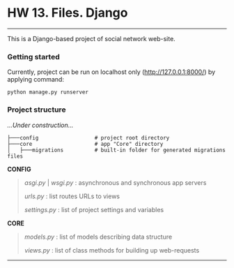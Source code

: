 # HW 13. Files. Django
___
This is a Django-based project of social network web-site. 

### Getting started
Currently, project can be run on localhost only (http://127.0.0.1:8000/) by applying command:
```
python manage.py runserver
```

### Project structure
*...Under construction...*
```
├───config                  # project root directory
├───core                    # app "Core" directory
│   ├───migrations          # built-in folder for generated migrations files
```

**CONFIG**

> *asgi.py* | *wsgi.py* : asynchronous and synchronous app servers
> 
> *urls.py* : list routes URLs to views
>
> *settings.py* : list of project settings and variables

**CORE**
>*models.py* : list of models describing data structure
> 
>*views.py* : list of class methods for building up web-requests
___